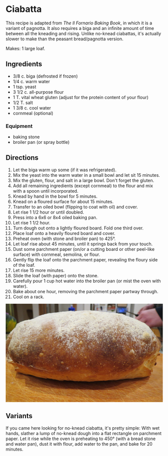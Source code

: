 # Ciabatta

This recipe is adapted from _The Il Fornario Baking Book_, in which it is a variant of pagnotta.  It also requires a biga and an infinite amount of time between all the kneading and rising.  Unlike no-knead ciabattas, it's actually slower to make than the peasant bread/pagnotta version.

Makes: 1 large loaf.


## Ingredients

* 3/8 c. biga (defrosted if frozen)
* 1/4 c. warm water
* 1 tsp. yeast
* 3 1/2 c. all-purpose flour
* 1 T. vital wheat gluten (adjust for the protein content of your flour)
* 1/2 T. salt
* 1 3/8 c. cool water
* cornmeal (optional)

### Equipment

* baking stone
* broiler pan (or spray bottle)


## Directions

1. Let the biga warm up some (if it was refrigerated).
2. Mix the yeast into the warm water in a small bowl and let sit 15 minutes.
3. Mix the gluten, flour, and salt in a large bowl.  Don't forget the gluten.
4. Add all remaining ingredients (except cornmeal) to the flour and mix with a spoon until incorporated.
5. Knead by hand in the bowl for 5 minutes.
6. Knead on a floured surface for about 15 minutes.
7. Transfer to an oiled bowl (flipping to coat with oil) and cover.
8. Let rise 1 1/2 hour or until doubled.
9. Press into a 6x6 or 8x4 oiled baking pan.
10. Let rise 1 1/2 hour.
11. Turn dough out onto a lightly floured board.  Fold one third over.
11. Place loaf onto a heavily floured board and cover.
12. Preheat oven (with stone and broiler pan) to 425°.
13. Let loaf rise about 45 minutes, until it springs back from your touch.
14. Dust some parchment paper (on/or a cutting board or other peel-like surface) with cornmeal, semolina, or flour.
15. Gently flip the loaf onto the parchment paper, revealing the floury side of the loaf.
16. Let rise 15 more minutes.
17. Slide the loaf (with paper) onto the stone.
18. Carefully pour 1 cup hot water into the broiler pan (or mist the oven with water).
19. Bake about one hour, removing the parchment paper partway through.
22. Cool on a rack.

![ciabatta](../images/ciabatta.png)

## Variants

If you came here looking for no-knead ciabatta, it's pretty simple:  With wet hands, slather a lump of no-knead dough into a flat rectangle on parchment paper.  Let it rise while the oven is preheating to 450° (with a bread stone and water pan), dust it with flour, add water to the pan, and bake for 20 minutes.
